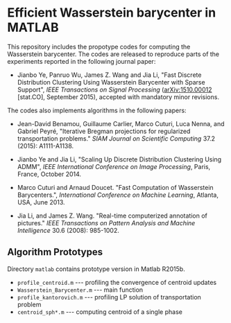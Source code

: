 # Efficient Wasserstein barycenter in MATLAB

This repository includes the propotype codes for computing the Wasserstein barycenter.
The codes are released to reproduce parts of the experiments reported in the following journal paper:

- Jianbo Ye, Panruo Wu, James Z. Wang and Jia Li, "Fast Discrete Distribution Clustering Using Wasserstein Barycenter with Sparse Support", *IEEE Transactions on Signal Processing* ([arXiv:1510.00012](http://arxiv.org/abs/1510.00012) [stat.CO], September 2015), accepted with mandatory minor revisions.

The codes also implements algorithms in the following papers:

- Jean-David Benamou, Guillaume Carlier, Marco Cuturi, Luca Nenna, and Gabriel Peyré, "Iterative Bregman projections for regularized transportation problems." *SIAM Journal on Scientific Computing* 37.2 (2015): A1111-A1138.

- Jianbo Ye and Jia Li, "Scaling Up Discrete Distribution Clustering Using ADMM", *IEEE International Conference on Image Processing*, Paris, France, October 2014.

- Marco Cuturi and Arnaud Doucet. "Fast Computation of Wasserstein Barycenters.", *International Conference on Machine Learning*, Atlanta, USA, June 2013.

- Jia Li, and James Z. Wang. "Real-time computerized annotation of pictures." *IEEE Transactions on Pattern Analysis and Machine Intelligence* 30.6 (2008): 985-1002.




## Algorithm Prototypes

Directory `matlab` contains prototype version in Matlab R2015b.
  
- `profile_centroid.m` --- profiling the convergence of centroid updates
- `Wasserstein_Barycenter.m` --- main function
- `profile_kantorovich.m` --- profiling LP solution of transportation problem
- `centroid_sph*.m` --- computing centroid of a single phase
